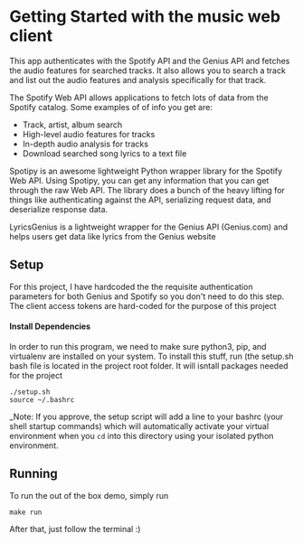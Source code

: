 # Getting Started with the music web client


This app authenticates with the Spotify API and the Genius API and fetches the audio features for searched tracks.
It also allows you to search a track and list out the audio features and analysis specifically for that track.


The Spotify Web API allows applications to fetch lots of data from the Spotify catalog. Some examples of of info you get are:
  - Track, artist, album search
  - High-level audio features for tracks
  - In-depth audio analysis for tracks
  - Download searched song lyrics to a text file


Spotipy is an awesome lightweight Python wrapper library for the Spotify Web API.  Using Spotipy, you can get any information
that you can get through the raw Web API.  The library does a bunch of the heavy lifting for things like authenticating
against the API, serializing request data, and deserialize response data.

LyricsGenius is a lightweight wrapper for the Genius API (Genius.com) and helps users get data like lyrics from
the Genius website

## Setup
For this project, I have hardcoded the the requisite authentication parameters for both Genius and Spotify so you don't need to do this step.
The client access tokens are hard-coded for the purpose of this project


#### Install Dependencies
In order to run this program, we need to make sure python3, pip, and virtualenv are installed on your system.
To install this stuff, run (the setup.sh bash file is located in the project root folder. It will isntall packages needed for the project
```
./setup.sh
source ~/.bashrc
```
_Note: If you approve, the setup script will add a line to your bashrc (your shell startup commands) which will
automatically activate your virtual environment when you `cd` into this directory using your isolated python environment.

## Running
To run the out of the box demo, simply run
```
make run
```

After that, just follow the terminal :)
